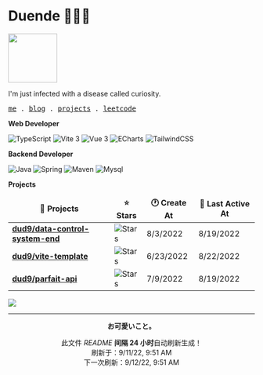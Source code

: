 # Duende 🧑🏻‍💻 
<img src="https://github.com/dud9/dud9/blob/master/go.gif" width="100">

I'm just infected with a disease called curiosity.

<p align="left">
  <samp>
    <a href="https://duende.netlify.app/">me</a> .
    <a href="https://duende.netlify.app/posts">blog</a> .
    <a href="https://duende.netlify.app/projects">projects</a> .
    <a href="https://duende.netlify.app/codes">leetcode</a>
  </samp>
</p>

**Web Developer**

<p>
  <img alt="TypeScript"
    src="https://img.shields.io/badge/-TypeScript-007ACC?style=flat-square&logo=typescript&logoColor=white" />
  <img alt="Vite 3" src="https://img.shields.io/badge/-Vite2-81A3F9?style=flat-square&logo=vite&logoColor=white" />
  <img alt="Vue 3" src="https://img.shields.io/badge/-Vue3-5BA17F?style=flat-square&logo=vue.js&logoColor=white" />
  <img alt="ECharts"
    src="https://img.shields.io/badge/-ECharts-E10098?style=flat-square&logo=apacheecharts&logoColor=white" />
  <img alt="TailwindCSS"
    src="https://img.shields.io/badge/-tailwindcss-50B3D0?style=flat-square&logo=tailwindcss&logoColor=white" />
</p>

**Backend Developer**

<p>
  <img alt="Java" 
    src="https://img.shields.io/badge/-Java-ea2845?style=flat-square&logo=openjdk&logoColor=white" />
  <img alt="Spring" src="https://img.shields.io/badge/-Spring-6DB33F?style=flat-square&logo=spring&logoColor=white" />
  <img alt="Maven" 
    src="https://img.shields.io/badge/-Maven-0088CC?style=flat-square&logo=apachemaven&logoColor=white" />
  <img alt="Mysql" src="https://img.shields.io/badge/-Mysql-F29111?style=flat-square&logo=mysql&logoColor=white" />
</p>

**Projects**

<table><thead align=center><tr border: none;><td><b>🎁 Projects</b></td><td><b>⭐ Stars</b></td><td><b>🕐 Create At</b></td><td><b>📅 Last Active At</b></td></tr></thead><tbody><tr><td><a href=https://github.com/dud9/data-control-system-end target=_blank><b>dud9/data-control-system-end</b></a></td><td><img alt=Stars src="https://img.shields.io/github/stars/dud9/data-control-system-end?style=flat-square&labelColor=343b41"></td><td>8/3/2022</td><td>8/19/2022</td></tr><tr><td><a href=https://github.com/dud9/vite-template target=_blank><b>dud9/vite-template</b></a></td><td><img alt=Stars src="https://img.shields.io/github/stars/dud9/vite-template?style=flat-square&labelColor=343b41"></td><td>6/23/2022</td><td>8/22/2022</td></tr><tr><td><a href=https://github.com/dud9/parfait-api target=_blank><b>dud9/parfait-api</b></a></td><td><img alt=Stars src="https://img.shields.io/github/stars/dud9/parfait-api?style=flat-square&labelColor=343b41"></td><td>7/9/2022</td><td>8/19/2022</td></tr></tbody></table>

<!-- <a align="center" href="#">
  <p align="left">
    <img src="https://github-readme-stats.vercel.app/api?username=dud9&show_icons=true&theme=tokyonight&hide_border=true"
     alt="my github stats" width="420" />&nbsp;<img src="https://github-readme-stats.vercel.app/api/top-langs/?username=dud9&layout=compact&theme=tokyonight&hide_border=true" alt="languages" height="165" />
  </p>
</a> -->

<img src="https://github.com/dud9/dud9/blob/master/gopher.gif" >

------------

<p align=center><strong>お可愛いこと。</strong></p>
<p align=center>此文件 <i>README</i> <b>间隔 24 小时</b>自动刷新生成！<br>刷新于：9/11/22, 9:51 AM<br>下一次刷新：9/12/22, 9:51 AM</p>
